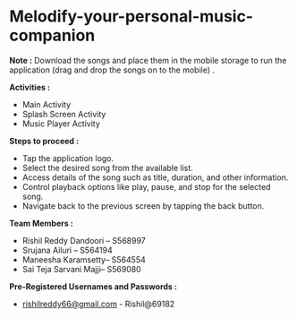 # Melodify-your-personal-music-companion

**Note :** Download the songs and place them in the mobile storage to run the application (drag and drop the songs on to the mobile) .

**Activities :**
  - Main Activity
  - Splash Screen Activity
  - Music Player Activity

**Steps to proceed :**
- Tap the application logo.
- Select the desired song from the available list.
- Access details of the song such as title, duration, and other information.
- Control playback options like play, pause, and stop for the selected song.
- Navigate back to the previous screen by tapping the back button.

**Team Members :**
- Rishil Reddy Dandoori – S568997
- Srujana Ailuri – S564194
- Maneesha Karamsetty– S564554
- Sai Teja Sarvani Majji– S569080

 **Pre-Registered Usernames and Passwords :**
- rishilreddy66@gmail.com - Rishil@69182
